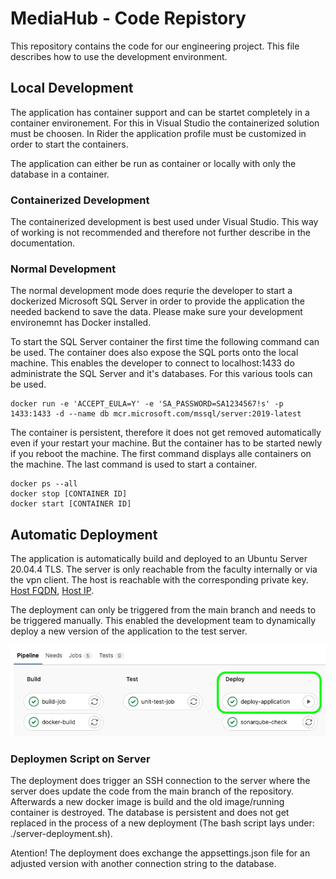 # MediaHub - Code Repistory

This repository contains the code for our engineering project. This file describes how to use the development environment.

## Local Development

The application has container support and can be startet completely in a container environement. For this in Visual Studio the containerized solution must be choosen. In Rider the application profile must be customized in order to start the containers.

The application can either be run as container or locally with only the database in a container.

### Containerized Development

The containerized development is best used under Visual Studio. This way of working is not recommended and therefore not further describe in the documentation.

### Normal Development 

The normal development mode does requrie the developer to start a dockerized Microsoft SQL Server in order to provide the application the needed backend to save the data. Please make sure your development environemnt has Docker installed.

To start the SQL Server container the first time the following command can be used. The container does also expose the SQL ports onto the local machine. This enables the developer to connect to localhost:1433 do administrate the SQL Server and it's databases. For this various tools can be used.

```
docker run -e 'ACCEPT_EULA=Y' -e 'SA_PASSWORD=SA1234567!s' -p 1433:1433 -d --name db mcr.microsoft.com/mssql/server:2019-latest
```

The container is persistent, therefore it does not get removed automatically even if your restart your machine. But the container has to be started newly if you reboot the machine. The first command displays alle containers on the machine. The last command is used to start a container.

```
docker ps --all
docker stop [CONTAINER ID]
docker start [CONTAINER ID]
```

## Automatic Deployment
The application is automatically build and deployed to an Ubuntu Server 20.04.4 TLS. The server is only reachable from the faculty internally or via the vpn client. The host is reachable with the corresponding private key. [Host FQDN](sifsv-80057.i.ost.ch), [Host IP](152.96.80.57).

The deployment can only be triggered from the main branch and needs to be triggered manually. This enabled the development team to dynamically deploy a new version of the application to the test server.

<img alt="Manual Pipeline" src="img/pipeline.png">

### Deploymen Script on Server

The deployment does trigger an SSH connection to the server where the server does update the code from the main branch of the repository. Afterwards a new docker image is build and the old image/running container is destroyed. The database is persistent and does not get replaced in the process of a new deployment (The bash script lays under: ./server-deployment.sh).

Atention! The deployment does exchange the appsettings.json file for an adjusted version with another connection string to the database.
